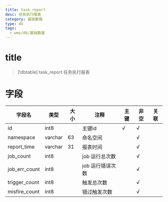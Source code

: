 ```yaml
---
title: task_report
desc: 任务执行报表
category: 基础数据
type: db
tags:
  - wms/db/基础数据
---
```


# title
>[!dbtable] task_report
> 任务执行报表

# 字段
| 字段名 | 类型 | 大小 | 注释 | 主键 | 非空 | 关联 |
| --- | --- | --- | --- | --- | --- | --- |
| id | int8 |  | 主键id | √ | √ |  |
| namespace | varchar | 63 | 命名空间 |  | √ |  |
| report_time | varchar | 31 | 报表时间 |  | √ |  |
| job_count | int8 |  | job 运行总次数 |  | √ |  |
| job_err_count | int8 |  | job 运行错误次数 |  | √ |  |
| trigger_count | int8 |  | 触发总次数 |  | √ |  |
| misfire_count | int8 |  | 错过触发次数 |  | √ |  |

